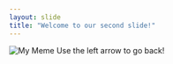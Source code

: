 ```yaml
---
layout: slide
title: "Welcome to our second slide!"
---
```

![My Meme](https://i.redd.it/hw0mi2e967q81.jpg)
Use the left arrow to go back!
